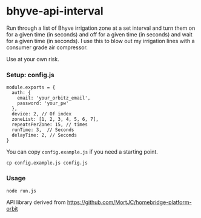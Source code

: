 # bhyve-api-interval

Run through a list of Bhyve irrigation zone at a set interval and turn them on for a given time (in seconds) and off for a given time (in seconds) and wait for a given time (in seconds). I use this to blow out my irrigation lines with a consumer grade air compressor.

Use at your own risk.

### Setup: config.js

```
module.exports = {
  auth: {
    email: 'your_orbitz_email',
    password: 'your_pw'
  },
  device: 2, // Of index
  zoneList: [1, 2, 3, 4, 5, 6, 7],
  repeatsPerZone: 15, // times
  runTime: 3,  // Seconds
  delayTime: 2, // Seconds
}
```

You can copy `config.example.js` if you need a starting point.

`cp config.example.js config.js`

### Usage

`node run.js`

API library derived from https://github.com/MortJC/homebridge-platform-orbit
